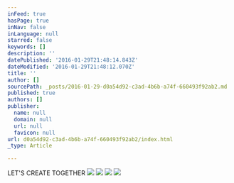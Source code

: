 ```yaml
---
inFeed: true
hasPage: true
inNav: false
inLanguage: null
starred: false
keywords: []
description: ''
datePublished: '2016-01-29T21:48:14.843Z'
dateModified: '2016-01-29T21:48:12.070Z'
title: ''
author: []
sourcePath: _posts/2016-01-29-d0a54d92-c3ad-4b6b-a74f-660493f92ab2.md
published: true
authors: []
publisher:
  name: null
  domain: null
  url: null
  favicon: null
url: d0a54d92-c3ad-4b6b-a74f-660493f92ab2/index.html
_type: Article

---
```

LET'S CREATE TOGETHER
![](https://the-grid-user-content.s3-us-west-2.amazonaws.com/cd30db7d-977c-405e-bb12-b6b84e921e29.jpg)
![](https://the-grid-user-content.s3-us-west-2.amazonaws.com/633cfd1c-6aa3-4218-82cf-d0ac6c822dbd.png)
![](https://the-grid-user-content.s3-us-west-2.amazonaws.com/68e1de05-b4aa-4e33-a1df-c49197005252.jpg)
![](https://the-grid-user-content.s3-us-west-2.amazonaws.com/d7b1fc50-cc87-47d5-9174-d57b88912066.jpg)